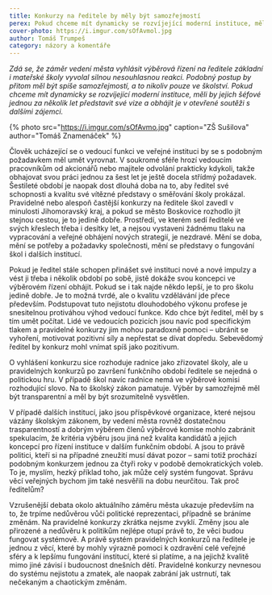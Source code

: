 ```yaml
---
title: Konkurzy na ředitele by měly být samozřejmostí
perex: Pokud chceme mít dynamicky se rozvíjející moderní instituce, měli by jejich šéfové jednou za několik let představit své vize a obhájit je v otevřené soutěži s dalšími zájemci.
cover-photo: https://i.imgur.com/sOfAvmol.jpg
author: Tomáš Trumpeš
category: názory a komentáře
---
```


*Zdá se, že záměr vedení města vyhlásit výběrová řízení na ředitele základní i mateřské školy vyvolal silnou nesouhlasnou reakci. Podobný postup by přitom měl být spíše samozřejmostí, a to nikoliv pouze ve školství. Pokud chceme mít dynamicky se rozvíjející moderní instituce, měli by jejich šéfové jednou za několik let představit své vize a obhájit je v otevřené soutěži s dalšími zájemci.*

{% photo src="https://i.imgur.com/sOfAvmo.jpg" caption="ZŠ Sušilova" author="Tomáš Znamenáček" %}

Člověk ucházející se o vedoucí funkci ve veřejné instituci by se s podobným požadavkem měl umět vyrovnat. V soukromé sféře hrozí vedoucím pracovníkům od akcionářů nebo majitele odvolání prakticky kdykoli, takže obhajovat svou práci jednou za šest let je ještě docela střídmý požadavek. Šestileté období je naopak dost dlouhá doba na to, aby ředitel své schopnosti a kvalitu své vítězné představy o směřování školy prokázal. Pravidelné nebo alespoň častější konkurzy na ředitele škol zavedl v minulosti Jihomoravský kraj, a pokud se město Boskovice rozhodlo jít stejnou cestou, je to jedině dobře. Prostředí, ve kterém sedí ředitelé ve svých křeslech třeba i desítky let, a nejsou vystaveni žádnému tlaku na vypracování a veřejné obhájení nových strategií, je nezdravé. Mění se doba, mění se potřeby a požadavky společnosti, mění se představy o fungování škol i dalších institucí.

Pokud je ředitel stále schopen přinášet své instituci nové a nové impulzy a vést ji třeba i několik období po sobě, jistě dokáže svou koncepci ve výběrovém řízení obhájit. Pokud se i tak najde někdo lepší, je to pro školu jedině dobře. Je to možná tvrdé, ale o kvalitu vzdělávání jde přece především. Podstupovat tuto nejistotu dlouhodobého výkonu profese je snesitelnou protiváhou výhod vedoucí funkce. Kdo chce být ředitel, měl by s tím umět počítat. Lidé ve vedoucích pozicích jsou navíc pod specifickým tlakem a pravidelné konkurzy jim mohou paradoxně pomoci – ubránit se vyhoření, motivovat pozitivní síly a nepřestat se dívat dopředu. Sebevědomý ředitel by konkurz mohl vnímat spíš jako pozitivum.

O vyhlášení konkurzu sice rozhoduje radnice jako zřizovatel školy, ale u pravidelných konkurzů po završení funkčního období ředitele se nejedná o politickou hru. V případě škol navíc radnice nemá ve výběrové komisi rozhodující slovo. Na to školský zákon pamatuje. Výběr by samozřejmě měl být transparentní a měl by být srozumitelně vysvětlen.

V případě dalších institucí, jako jsou příspěvkové organizace, které nejsou vázány školským zákonem, by vedení města rovněž dostatečnou trasparentností a dobrým výběrem členů výběrové komise mohlo zabránit spekulacím, že kritéria výběru jsou jiná než kvalita kandidátů a jejich koncepcí pro řízení instituce v dalším funkčním období. A jsou to právě politici, kteří si na případné zneužití musí dávat pozor – sami totiž prochází podobným konkurzem jednou za čtyři roky v podobě demokratických voleb. To je, myslím, hezký příklad toho, jak může celý systém fungovat. Správu věcí veřejných bychom jim také nesvěřili na dobu neurčitou. Tak proč ředitelům?

Vzrušenější debata okolo aktuálního záměru města ukazuje především na to, že trpíme nedůvěrou vůči politické reprezentaci, případně se bráníme změnám. Na pravidelné konkurzy zkrátka nejsme zvyklí. Změny jsou ale přirozené a nedůvěru k politikům nejlépe otupí právě to, že věci budou fungovat systémově. A právě systém pravidelných konkurzů na ředitele je jednou z věcí, které by mohly výrazně pomoci k ozdravění celé veřejné sféry a k lepšímu fungování institucí, které si platíme, a na jejichž kvalitě mimo jiné závisí i budoucnost dnešních dětí. Pravidelné konkurzy nevnesou do systému nejistotu a zmatek, ale naopak zabrání jak ustrnutí, tak nečekaným a chaotickým změnám.